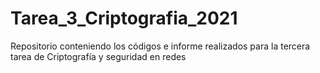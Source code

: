 # Tarea_3_Criptografia_2021
Repositorio conteniendo los códigos e informe realizados para la tercera tarea de Criptografía y seguridad en redes
